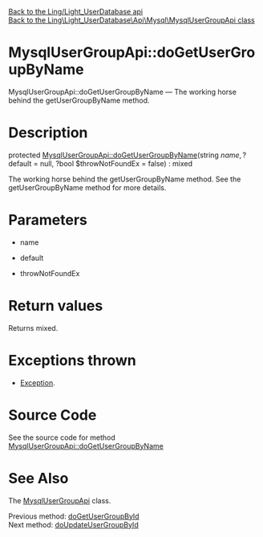 [Back to the Ling/Light_UserDatabase api](https://github.com/lingtalfi/Light_UserDatabase/blob/master/doc/api/Ling/Light_UserDatabase.md)<br>
[Back to the Ling\Light_UserDatabase\Api\Mysql\MysqlUserGroupApi class](https://github.com/lingtalfi/Light_UserDatabase/blob/master/doc/api/Ling/Light_UserDatabase/Api/Mysql/MysqlUserGroupApi.md)


MysqlUserGroupApi::doGetUserGroupByName
================



MysqlUserGroupApi::doGetUserGroupByName — The working horse behind the getUserGroupByName method.




Description
================


protected [MysqlUserGroupApi::doGetUserGroupByName](https://github.com/lingtalfi/Light_UserDatabase/blob/master/doc/api/Ling/Light_UserDatabase/Api/Mysql/MysqlUserGroupApi/doGetUserGroupByName.md)(string $name, ?$default = null, ?bool $throwNotFoundEx = false) : mixed




The working horse behind the getUserGroupByName method.
See the getUserGroupByName method for more details.




Parameters
================


- name

    

- default

    

- throwNotFoundEx

    


Return values
================

Returns mixed.


Exceptions thrown
================

- [Exception](http://php.net/manual/en/class.exception.php).&nbsp;







Source Code
===========
See the source code for method [MysqlUserGroupApi::doGetUserGroupByName](https://github.com/lingtalfi/Light_UserDatabase/blob/master/Api/Mysql/MysqlUserGroupApi.php#L218-L232)


See Also
================

The [MysqlUserGroupApi](https://github.com/lingtalfi/Light_UserDatabase/blob/master/doc/api/Ling/Light_UserDatabase/Api/Mysql/MysqlUserGroupApi.md) class.

Previous method: [doGetUserGroupById](https://github.com/lingtalfi/Light_UserDatabase/blob/master/doc/api/Ling/Light_UserDatabase/Api/Mysql/MysqlUserGroupApi/doGetUserGroupById.md)<br>Next method: [doUpdateUserGroupById](https://github.com/lingtalfi/Light_UserDatabase/blob/master/doc/api/Ling/Light_UserDatabase/Api/Mysql/MysqlUserGroupApi/doUpdateUserGroupById.md)<br>

